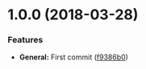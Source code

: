 <a name="1.0.0"></a>
# 1.0.0 (2018-03-28)


### Features

* **General:** First commit ([f9386b0](https://github.com/labsoft-2018/common-labsoft-js/commit/f9386b0))
